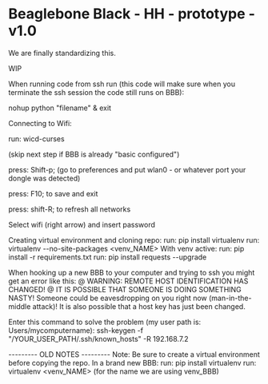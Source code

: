 # Beaglebone Black - HH - prototype - v1.0
We are finally standardizing this.

WIP

When running code from ssh run (this code will make sure when you terminate the ssh session the code still runs on BBB):

nohup python "filename" & exit

Connecting to Wifi:

run: wicd-curses

(skip next step if BBB is already "basic configured")

press: Shift-p; (go to preferences and put wlan0 - or whatever port your dongle was detected)

press: F10; to save and exit

press: shift-R; to refresh all networks

Select wifi (right arrow) and insert password

Creating virtual environment and cloning repo:
run: pip install virtualenv
run: virtualenv --no-site-packages <venv_NAME>
With venv active:
run: pip install -r requirements.txt
run: pip install requests --upgrade


When hooking up a new BBB to your computer and trying to ssh you might get an error like this:
@    WARNING: REMOTE HOST IDENTIFICATION HAS CHANGED!     @
IT IS POSSIBLE THAT SOMEONE IS DOING SOMETHING NASTY!
Someone could be eavesdropping on you right now (man-in-the-middle attack)!
It is also possible that a host key has just been changed.

Enter this command to solve the problem (my user path is: Users/mycomputername):
ssh-keygen -f "/YOUR_USER_PATH/.ssh/known_hosts" -R 192.168.7.2




--------- OLD NOTES ---------
Note:
Be sure to create a virtual environment before copying the repo.
In a brand new BBB:
run: pip install virtualenv
run: virtualenv <venv_NAME> (for the name we are using venv_BBB)
